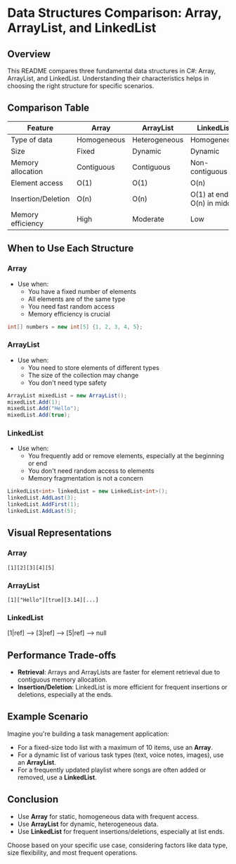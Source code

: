 # Data Structures Comparison: Array, ArrayList, and LinkedList

## Overview

This README compares three fundamental data structures in C#: Array, ArrayList, and LinkedList. Understanding their characteristics helps in choosing the right structure for specific scenarios.

## Comparison Table

| Feature | Array | ArrayList | LinkedList |
|---------|-------|-----------|------------|
| Type of data | Homogeneous | Heterogeneous | Homogeneous |
| Size | Fixed | Dynamic | Dynamic |
| Memory allocation | Contiguous | Contiguous | Non-contiguous |
| Element access | O(1) | O(1) | O(n) |
| Insertion/Deletion | O(n) | O(n) | O(1) at ends, O(n) in middle |
| Memory efficiency | High | Moderate | Low |

## When to Use Each Structure

### Array
- Use when:
  - You have a fixed number of elements
  - All elements are of the same type
  - You need fast random access
  - Memory efficiency is crucial

```csharp
int[] numbers = new int[5] {1, 2, 3, 4, 5};
```

### ArrayList
- Use when:
  - You need to store elements of different types
  - The size of the collection may change
  - You don't need type safety

```csharp
ArrayList mixedList = new ArrayList();
mixedList.Add(1);
mixedList.Add("Hello");
mixedList.Add(true);
```

### LinkedList
- Use when:
  - You frequently add or remove elements, especially at the beginning or end
  - You don't need random access to elements
  - Memory fragmentation is not a concern

```csharp
LinkedList<int> linkedList = new LinkedList<int>();
linkedList.AddLast(3);
linkedList.AddFirst(1);
linkedList.AddLast(5);
```

## Visual Representations

### Array
```
[1][2][3][4][5]
```

### ArrayList
```
[1]["Hello"][true][3.14][...]
```

### LinkedList
[1|ref] --> [3|ref] --> [5|ref] --> null

## Performance Trade-offs

- **Retrieval**: Arrays and ArrayLists are faster for element retrieval due to contiguous memory allocation.
- **Insertion/Deletion**: LinkedList is more efficient for frequent insertions or deletions, especially at the ends.

## Example Scenario

Imagine you're building a task management application:

- For a fixed-size todo list with a maximum of 10 items, use an **Array**.
- For a dynamic list of various task types (text, voice notes, images), use an **ArrayList**.
- For a frequently updated playlist where songs are often added or removed, use a **LinkedList**.

## Conclusion

- Use **Array** for static, homogeneous data with frequent access.
- Use **ArrayList** for dynamic, heterogeneous data.
- Use **LinkedList** for frequent insertions/deletions, especially at list ends.

Choose based on your specific use case, considering factors like data type, size flexibility, and most frequent operations.
